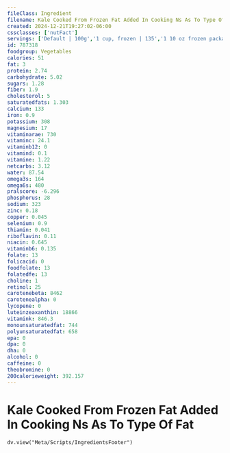 ```yaml
---
fileClass: Ingredient
filename: Kale Cooked From Frozen Fat Added In Cooking Ns As To Type Of Fat
created: 2024-12-21T19:27:02-06:00
cssclasses: ['nutFact']
servings: ['Default | 100g','1 cup, frozen | 135','1 10 oz frozen package yields | 265']
id: 787318
foodgroup: Vegetables
calories: 51
fat: 3
protein: 2.74
carbohydrate: 5.02
sugars: 1.28
fiber: 1.9
cholesterol: 5
saturatedfats: 1.303
calcium: 133
iron: 0.9
potassium: 308
magnesium: 17
vitaminarae: 730
vitaminc: 24.1
vitaminb12: 0
vitamind: 0.1
vitamine: 1.22
netcarbs: 3.12
water: 87.54
omega3s: 164
omega6s: 480
pralscore: -6.296
phosphorus: 28
sodium: 323
zinc: 0.18
copper: 0.045
selenium: 0.9
thiamin: 0.041
riboflavin: 0.11
niacin: 0.645
vitaminb6: 0.135
folate: 13
folicacid: 0
foodfolate: 13
folatedfe: 13
choline: 1
retinol: 25
carotenebeta: 8462
carotenealpha: 0
lycopene: 0
luteinzeaxanthin: 18866
vitamink: 846.3
monounsaturatedfat: 744
polyunsaturatedfat: 658
epa: 0
dpa: 0
dha: 0
alcohol: 0
caffeine: 0
theobromine: 0
200calorieweight: 392.157
---
```


# Kale Cooked From Frozen Fat Added In Cooking Ns As To Type Of Fat

```dataviewjs
dv.view("Meta/Scripts/IngredientsFooter")
```